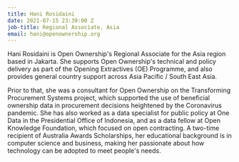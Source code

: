 ```yaml
---
title: Hani Rosidaini
date: 2021-07-15 23:39:00 Z
job-title: Regional Associate, Asia
email: hani@openownership.org
---
```


Hani Rosidaini is Open Ownership's Regional Associate for the Asia region based in Jakarta. She supports Open Ownership's technical and policy delivery as part of the Opening Extractives (OE) Programme, and also provides general country support across Asia Pacific / South East Asia.

Prior to that, she was a consultant for Open Ownership on the Transforming Procurement Systems project, which supported the use of beneficial ownership data in procurement decisions heightened by the Coronavirus pandemic. She has also worked as a data specialist for public policy at One Data in the Presidential Office of Indonesia, and as a data fellow at Open Knowledge Foundation, which focused on open contracting. A two-time recipient of Australia Awards Scholarships, her educational background is in computer science and business, making her passionate about how technology can be adopted to meet people's needs.